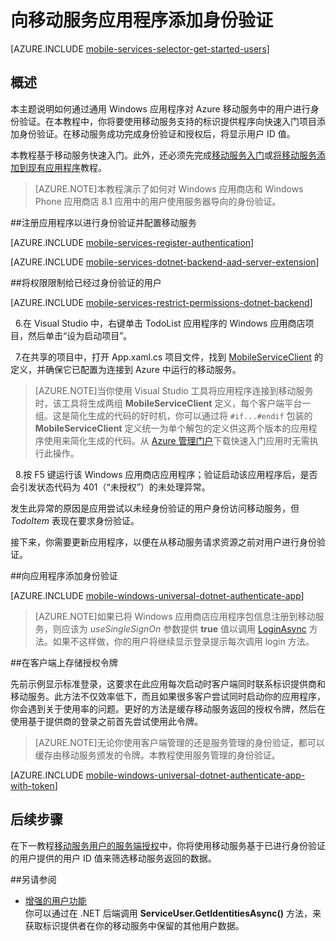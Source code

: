 <properties 
	pageTitle="向通用 Windows 8.1 应用添加身份验证 | Azure"
	description="了解如何使用移动服务通过提供各种标识提供者（包括 Microsoft 和 Azure Active Directory）对通用 Windows 8.1 应用的用户进行身份验证。" 
	services="mobile-services" 
	documentationCenter="windows" 
	authors="ggailey777" 
	manager="erikre"
	editor=""/>

<tags
	ms.service="mobile-services"
	ms.workload="mobile"
	ms.tgt_pltfrm="mobile-windows"
	ms.devlang="dotnet"
	ms.topic="article"
	ms.date="07/21/2016"
	wacn.date="09/26/2016"
	ms.author="glenga"/>

# 向移动服务应用程序添加身份验证 

[AZURE.INCLUDE [mobile-services-selector-get-started-users](../../includes/mobile-services-selector-get-started-users.md)]

## 概述

本主题说明如何通过通用 Windows 应用程序对 Azure 移动服务中的用户进行身份验证。在本教程中，你将要使用移动服务支持的标识提供程序向快速入门项目添加身份验证。在移动服务成功完成身份验证和授权后，将显示用户 ID 值。

本教程基于移动服务快速入门。此外，还必须先完成[移动服务入门]或[将移动服务添加到现有应用程序](/documentation/articles/mobile-services-dotnet-backend-windows-universal-dotnet-get-started-data/)教程。

>[AZURE.NOTE]本教程演示了如何对 Windows 应用商店和 Windows Phone 应用商店 8.1 应用中的用户使用服务器导向的身份验证。

##<a name="register"></a>注册应用程序以进行身份验证并配置移动服务

[AZURE.INCLUDE [mobile-services-register-authentication](../../includes/mobile-services-register-authentication.md)]

[AZURE.INCLUDE [mobile-services-dotnet-backend-aad-server-extension](../../includes/mobile-services-dotnet-backend-aad-server-extension.md)]

##<a name="permissions"></a>将权限限制给已经过身份验证的用户

[AZURE.INCLUDE [mobile-services-restrict-permissions-dotnet-backend](../../includes/mobile-services-restrict-permissions-dotnet-backend.md)]

&nbsp;&nbsp;6.在 Visual Studio 中，右键单击 TodoList 应用程序的 Windows 应用商店项目，然后单击“设为启动项目”。

&nbsp;&nbsp;7.在共享的项目中，打开 App.xaml.cs 项目文件，找到 [MobileServiceClient](http://msdn.microsoft.com/zh-cn/library/azure/microsoft.windowsazure.mobileservices.mobileserviceclient.aspx) 的定义，并确保它已配置为连接到 Azure 中运行的移动服务。

>[AZURE.NOTE]当你使用 Visual Studio 工具将应用程序连接到移动服务时，该工具将生成两组 **MobileServiceClient** 定义，每个客户端平台一组。这是简化生成的代码的好时机，你可以通过将 `#if...#endif` 包装的 **MobileServiceClient** 定义统一为单个解包的定义供这两个版本的应用程序使用来简化生成的代码。从 [Azure 管理门户]下载快速入门应用时无需执行此操作。

&nbsp;&nbsp;8.按 F5 键运行该 Windows 应用商店应用程序；验证启动该应用程序后，是否会引发状态代码为 401（“未授权”）的未处理异常。
   
发生此异常的原因是应用尝试以未经身份验证的用户身份访问移动服务，但 *TodoItem* 表现在要求身份验证。

接下来，你需要更新应用程序，以便在从移动服务请求资源之前对用户进行身份验证。

##<a name="add-authentication"></a>向应用程序添加身份验证

[AZURE.INCLUDE [mobile-windows-universal-dotnet-authenticate-app](../../includes/mobile-windows-universal-dotnet-authenticate-app.md)]

>[AZURE.NOTE]如果已将 Windows 应用商店应用程序包信息注册到移动服务，则应该为 *useSingleSignOn* 参数提供 **true** 值以调用 <a href="http://go.microsoft.com/fwlink/p/?LinkId=311594" target="_blank">LoginAsync</a> 方法。如果不这样做，你的用户将继续显示登录提示每次调用 login 方法。

##<a name="tokens"></a>在客户端上存储授权令牌

先前示例显示标准登录，这要求在此应用每次启动时客户端同时联系标识提供商和移动服务。此方法不仅效率低下，而且如果很多客户尝试同时启动你的应用程序，你会遇到关于使用率的问题。更好的方法是缓存移动服务返回的授权令牌，然后在使用基于提供商的登录之前首先尝试使用此令牌。

>[AZURE.NOTE]无论你使用客户端管理的还是服务管理的身份验证，都可以缓存由移动服务颁发的令牌。本教程使用服务管理的身份验证。

[AZURE.INCLUDE [mobile-windows-universal-dotnet-authenticate-app-with-token](../../includes/mobile-windows-universal-dotnet-authenticate-app-with-token.md)]


## <a name="next-steps"></a>后续步骤

在下一教程[移动服务用户的服务端授权][Authorize users with scripts]中，你将使用移动服务基于已进行身份验证的用户提供的用户 ID 值来筛选移动服务返回的数据。

##另请参阅

+ [增强的用户功能](https://azure.microsoft.com/blog/2014/10/02/custom-login-scopes-single-sign-on-new-asp-net-web-api-updates-to-the-azure-mobile-services-net-backend/)<br/>
你可以通过在 .NET 后端调用 **ServiceUser.GetIdentitiesAsync()** 方法，来获取标识提供者在你的移动服务中保留的其他用户数据。 


<!-- Anchors. -->

[Register your app for authentication and configure Mobile Services]: #register
[Restrict table permissions to authenticated users]: #permissions
[Add authentication to the app]: #add-authentication
[Store authentication tokens on the client]: #tokens
[Next Steps]: #next-steps


<!-- URLs. -->
[Submit an app page]: http://go.microsoft.com/fwlink/p/?LinkID=266582
[My Applications]: http://go.microsoft.com/fwlink/p/?LinkId=262039
[Live SDK for Windows]: http://go.microsoft.com/fwlink/p/?LinkId=262253
[移动服务入门]: /documentation/articles/mobile-services-dotnet-backend-windows-store-dotnet-get-started/
[Get started with data]: /documentation/articles/mobile-services-dotnet-backend-windows-store-dotnet-get-started-data/
[Get started with authentication]: /documentation/articles/mobile-services-dotnet-backend-windows-store-dotnet-get-started-users/
[Get started with push notifications]: /documentation/articles/mobile-services-dotnet-backend-windows-store-dotnet-get-started-push/
[Authorize users with scripts]: /documentation/articles/mobile-services-dotnet-backend-service-side-authorization/
[JavaScript and HTML]: /documentation/articles/mobile-services-dotnet-backend-windows-store-javascript-get-started-users/

[Azure 管理门户]: https://manage.windowsazure.cn/
[移动服务 .NET 操作方法概念性参考]: /documentation/articles/mobile-services-windows-dotnet-how-to-use-client-library/
[Register your Windows Store app package for Microsoft authentication]: /documentation/articles/mobile-services-how-to-register-store-app-package-microsoft-authentication/

<!---HONumber=Mooncake_0118_2016-->